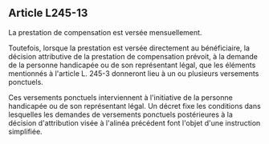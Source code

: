 ## Article L245-13

La prestation de compensation est versée mensuellement.

Toutefois, lorsque la prestation est versée directement au bénéficiaire, la décision attributive de la prestation
de compensation prévoit, à la demande de la personne handicapée ou de son représentant légal, que les
éléments mentionnés à l'article L. 245-3 donneront lieu à un ou plusieurs versements ponctuels.

Ces versements ponctuels interviennent à l'initiative de la personne handicapée ou de son représentant légal.
Un décret fixe les conditions dans lesquelles les demandes de versements ponctuels postérieures à la décision
d'attribution visée à l'alinéa précédent font l'objet d'une instruction simplifiée.

